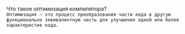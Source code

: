 Что такое оптимизация компилятора?  
``Оптимизация — это процесс преобразования части кода в другую функционально эквивалентную часть для улучшения одной или более характеристик кода.``
